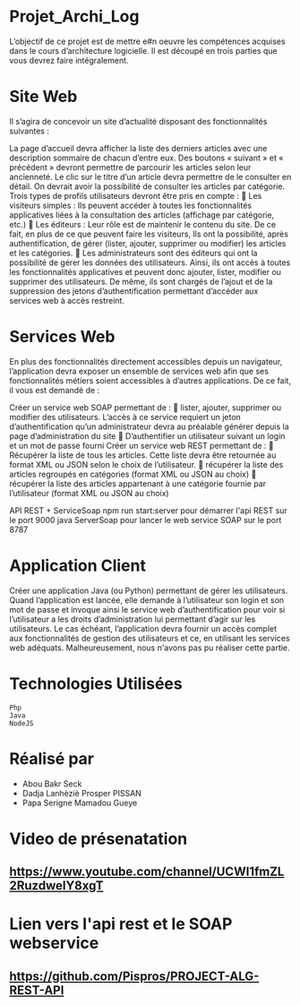 # Projet_Archi_Log
L’objectif de ce projet est de mettre e#n oeuvre les compétences acquises dans le cours d’architecture logicielle. Il est découpé en trois parties que vous devrez faire intégralement.

# Site Web
Il s’agira de concevoir un site d’actualité disposant des fonctionnalités suivantes :

La page d’accueil devra afficher la liste des derniers articles avec une description sommaire de chacun d’entre eux. Des boutons « suivant » et « précédent » devront permettre de parcourir les articles selon leur ancienneté.
Le clic sur le titre d’un article devra permettre de le consulter en détail.
On devrait avoir la possibilité de consulter les articles par catégorie.
Trois types de profils utilisateurs devront être pris en compte :  Les visiteurs simples : Ils peuvent accéder à toutes les fonctionnalités applicatives liées à la consultation des articles (affichage par catégorie, etc.)  Les éditeurs : Leur rôle est de maintenir le contenu du site. De ce fait, en plus de ce que peuvent faire les visiteurs, Ils ont la possibilité, après authentification, de gérer (lister, ajouter, supprimer ou modifier) les articles et les catégories.  Les administrateurs sont des éditeurs qui ont la possibilité de gérer les données des utilisateurs. Ainsi, ils ont accès à toutes les fonctionnalités applicatives et peuvent donc ajouter, lister, modifier ou supprimer des utilisateurs. De même, ils sont chargés de l’ajout et de la suppression des jetons d’authentification permettant d’accéder aux services web à accès restreint.

# Services Web
En plus des fonctionnalités directement accessibles depuis un navigateur, l’application devra exposer un ensemble de services web afin que ses fonctionnalités métiers soient accessibles à d’autres applications. De ce fait, il vous est demandé de :

Créer un service web SOAP permettant de :  lister, ajouter, supprimer ou modifier des utilisateurs. L’accès à ce service requiert un jeton d’authentification qu’un administrateur devra au préalable générer depuis la page d’administration du site  D’authentifier un utilisateur suivant un login et un mot de passe fourni
Créer un service web REST permettant de :
 Récupérer la liste de tous les articles. Cette liste devra être retournée au format XML ou JSON selon le choix de l’utilisateur.  récupérer la liste des articles regroupés en catégories (format XML ou JSON au choix)  récupérer la liste des articles appartenant à une catégorie fournie par l’utilisateur (format XML ou JSON au choix)

API REST + ServiceSoap
npm run start:server pour démarrer l'api REST sur le port 9000
java ServerSoap pour lancer le web service SOAP sur le port 8787

# Application Client
Créer une application Java (ou Python) permettant de gérer les utilisateurs. Quand l’application est lancée, elle demande à l’utilisateur son login et son mot de passe et invoque ainsi le service web d’authentification pour voir si l’utilisateur a les droits d’administration lui permettant d’agir sur les utilisateurs. Le cas échéant, l’application devra fournir un accès complet aux fonctionnalités de gestion des utilisateurs et ce, en utilisant les services web adéquats.
Malheureusement, nous n'avons pas pu réaliser cette partie.

# Technologies Utilisées
    Php
    Java
    NodeJS

# Réalisé par 
* Abou Bakr Seck
* Dadja Lanhèziè Prosper PISSAN
* Papa Serigne Mamadou Gueye

# Video de présenatation
## https://www.youtube.com/channel/UCWI1fmZL2RuzdweIY8xgT

# Lien vers l'api rest et le SOAP webservice
## https://github.com/Pispros/PROJECT-ALG-REST-API
